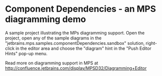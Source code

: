 Component Dependencies - an MPS diagramming demo
================================================

A sample project illustrating the MPs diagramming support. Open the project, open any of the sample diagrams
in the "jetbrains.mps.samples.componentDependencies.sandbox" solution, right-click in the editor area and choose the "diagram" hint
in the "Push Editor Hints" pop-up menu.

Read more on diagramming support in MPS at http://confluence.jetbrains.com/display/MPSD32/Diagramming+Editor
